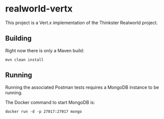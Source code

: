 # realworld-vertx

This project is a Vert.x implementation of the Thinkster Realworld project.

## Building

Right now there is only a Maven build:

```
mvn clean install
```

## Running

Running the associated Postman tests requires a MongoDB instance to be running.

The Docker command to start MongoDB is: 

```
docker run -d -p 27017:27017 mongo 
```
